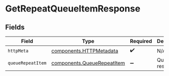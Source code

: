 # GetRepeatQueueItemResponse


## Fields

| Field                                                                    | Type                                                                     | Required                                                                 | Description                                                              |
| ------------------------------------------------------------------------ | ------------------------------------------------------------------------ | ------------------------------------------------------------------------ | ------------------------------------------------------------------------ |
| `httpMeta`                                                               | [components.HTTPMetadata](../../models/components/httpmetadata.md)       | :heavy_check_mark:                                                       | N/A                                                                      |
| `queueRepeatItem`                                                        | [components.QueueRepeatItem](../../models/components/queuerepeatitem.md) | :heavy_minus_sign:                                                       | Queue item result                                                        |